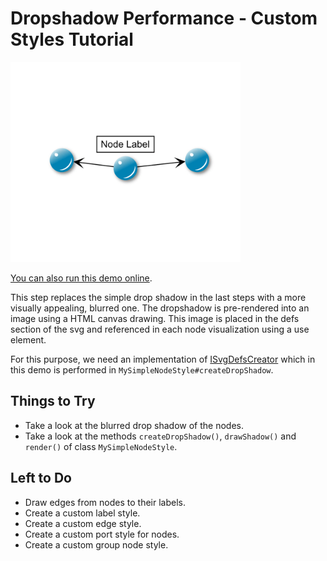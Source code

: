# Dropshadow Performance - Custom Styles Tutorial

<img src="../../resources/image/tutorial2step7.png" alt="demo-thumbnail" height="320"/>

[You can also run this demo online](https://live.yworks.com/demos/02-tutorial-custom-styles/07-drop-shadow-performance/index.html).

This step replaces the simple drop shadow in the last steps with a more visually appealing, blurred one. The dropshadow is pre-rendered into an image using a HTML canvas drawing. This image is placed in the defs section of the svg and referenced in each node visualization using a use element.

For this purpose, we need an implementation of [ISvgDefsCreator](https://docs.yworks.com/yfileshtml/#/api/ISvgDefsCreator) which in this demo is performed in `MySimpleNodeStyle#createDropShadow`.

## Things to Try

- Take a look at the blurred drop shadow of the nodes.
- Take a look at the methods `createDropShadow()`, `drawShadow()` and `render()` of class `MySimpleNodeStyle`.

## Left to Do

- Draw edges from nodes to their labels.
- Create a custom label style.
- Create a custom edge style.
- Create a custom port style for nodes.
- Create a custom group node style.
